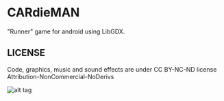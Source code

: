 CARdieMAN
=========

"Runner" game for android using LibGDX.


LICENSE
---
Code, graphics, music and sound effects are under CC BY-NC-ND license
Attribution-NonCommercial-NoDerivs

![alt tag](http://i.creativecommons.org/l/by-nc-nd/3.0/88x31.png)

